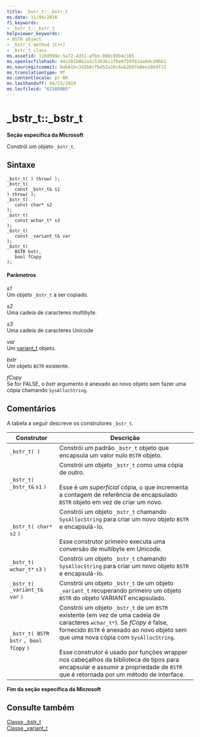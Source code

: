 ```yaml
---
title: _bstr_t::_bstr_t
ms.date: 11/04/2016
f1_keywords:
- _bstr_t::_bstr_t
helpviewer_keywords:
- BSTR object
- _bstr_t method [C++]
- _bstr_t class
ms.assetid: 116d994e-5a72-4351-afbe-866c80b4c165
ms.openlocfilehash: 44a301b8b2a1c53636c27be6f59f61aa0dcd46b1
ms.sourcegitcommit: 0ab61bc3d2b6cfbd52a16c6ab2b97a8ea1864f12
ms.translationtype: MT
ms.contentlocale: pt-BR
ms.lasthandoff: 04/23/2019
ms.locfileid: "62385005"
---
```

# <a name="bstrtbstrt"></a>_bstr_t::_bstr_t

**Seção específica da Microsoft**

Constrói um objeto `_bstr_t`.

## <a name="syntax"></a>Sintaxe

```
_bstr_t( ) throw( );
_bstr_t(
   const _bstr_t& s1
) throw( );
_bstr_t(
   const char* s2
);
_bstr_t(
   const wchar_t* s3
);
_bstr_t(
   const _variant_t& var
);
_bstr_t(
   BSTR bstr,
   bool fCopy
);
```

#### <a name="parameters"></a>Parâmetros

*s1*<br/>
Um objeto `_bstr_t` a ser copiado.

*s2*<br/>
Uma cadeia de caracteres multibyte.

*s3*<br/>
Uma cadeia de caracteres Unicode

*var*<br/>
Um [variant_t](../cpp/variant-t-class.md) objeto.

*bstr*<br/>
Um objeto `BSTR` existente.

*fCopy*<br/>
Se for FALSE, o *bstr* argumento é anexado ao novo objeto sem fazer uma cópia chamando `SysAllocString`.

## <a name="remarks"></a>Comentários

A tabela a seguir descreve os construtores `_bstr_t`.

|Construtor|Descrição|
|-----------------|-----------------|
|`_bstr_t( )`|Constrói um padrão `_bstr_t` objeto que encapsula um valor nulo `BSTR` objeto.|
|`_bstr_t( _bstr_t&`  `s1`  `)`|Constrói um objeto `_bstr_t` como uma cópia de outro.<br /><br /> Esse é um *superficial* cópia, o que incrementa a contagem de referência de encapsulado `BSTR` objeto em vez de criar um novo.|
|`_bstr_t( char*`  `s2`  `)`|Constrói um objeto `_bstr_t` chamando `SysAllocString` para criar um novo objeto `BSTR` e encapsulá-lo.<br /><br /> Esse construtor primeiro executa uma conversão de multibyte em Unicode.|
|`_bstr_t( wchar_t*`  `s3`  `)`|Constrói um objeto `_bstr_t` chamando `SysAllocString` para criar um novo objeto `BSTR` e encapsulá-lo.|
|`_bstr_t( _variant_t&`  `var`  `)`|Constrói um objeto `_bstr_t` de um objeto `_variant_t` recuperando primeiro um objeto `BSTR` do objeto VARIANT encapsulado.|
|`_bstr_t( BSTR`  `bstr` `, bool`  `fCopy`  `)`|Constrói um objeto `_bstr_t` de um `BSTR` existente (em vez de uma cadeia de caracteres `wchar_t*`). Se *fCopy* é false, fornecido `BSTR` é anexado ao novo objeto sem que uma nova cópia com `SysAllocString`.<br /><br /> Esse construtor é usado por funções wrapper nos cabeçalhos da biblioteca de tipos para encapsular e assumir a propriedade de `BSTR` que é retornada por um método de interface.|

**Fim da seção específica da Microsoft**

## <a name="see-also"></a>Consulte também

[Classe _bstr_t](../cpp/bstr-t-class.md)<br/>
[Classe _variant_t](../cpp/variant-t-class.md)
